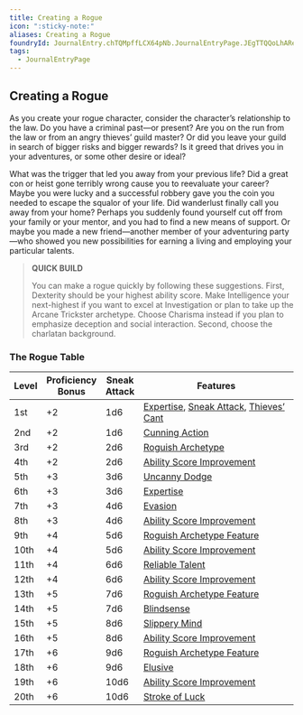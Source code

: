 ```yaml
---
title: Creating a Rogue
icon: ":sticky-note:"
aliases: Creating a Rogue
foundryId: JournalEntry.chTQMpffLCX64pNb.JournalEntryPage.JEgTTQQoLhARes9b
tags:
  - JournalEntryPage
---
```

## Creating a Rogue

As you create your rogue character, consider the character’s relationship to the law. Do you have a criminal past—or present? Are you on the run from the law or from an angry thieves’ guild master? Or did you leave your guild in search of bigger risks and bigger rewards? Is it greed that drives you in your adventures, or some other desire or ideal?

What was the trigger that led you away from your previous life? Did a great con or heist gone terribly wrong cause you to reevaluate your career? Maybe you were lucky and a successful robbery gave you the coin you needed to escape the squalor of your life. Did wanderlust finally call you away from your home? Perhaps you suddenly found yourself cut off from your family or your mentor, and you had to find a new means of support. Or maybe you made a new friend—another member of your adventuring party—who showed you new possibilities for earning a living and employing your particular talents.

> **QUICK BUILD**
> 
> You can make a rogue quickly by following these suggestions. First, Dexterity should be your highest ability score. Make Intelligence your next-highest if you want to excel at Investigation or plan to take up the Arcane Trickster archetype. Choose Charisma instead if you plan to emphasize deception and social interaction. Second, choose the charlatan background.

### The Rogue Table

|Level|Proficiency  <br>Bonus|Sneak  <br>Attack|Features|
|---|---|---|---|
|1st|+2|1d6|[Expertise](https://www.dndbeyond.com/classes/12-rogue#Expertise-342), [Sneak Attack](https://www.dndbeyond.com/classes/12-rogue#SneakAttack-343), [Thieves’ Cant](https://www.dndbeyond.com/classes/12-rogue#ThievesCant-344)|
|2nd|+2|1d6|[Cunning Action](https://www.dndbeyond.com/classes/12-rogue#CunningAction-345)|
|3rd|+2|2d6|[Roguish Archetype](https://www.dndbeyond.com/classes/12-rogue#RoguishArchetype-346)|
|4th|+2|2d6|[Ability Score Improvement](https://www.dndbeyond.com/classes/12-rogue#AbilityScoreImprovement-313)|
|5th|+3|3d6|[Uncanny Dodge](https://www.dndbeyond.com/classes/12-rogue#UncannyDodge-347)|
|6th|+3|3d6|[Expertise](https://www.dndbeyond.com/classes/12-rogue#Expertise-342)|
|7th|+3|4d6|[Evasion](https://www.dndbeyond.com/classes/12-rogue#Evasion-348)|
|8th|+3|4d6|[Ability Score Improvement](https://www.dndbeyond.com/classes/12-rogue#AbilityScoreImprovement-313)|
|9th|+4|5d6|[Roguish Archetype Feature](https://www.dndbeyond.com/classes/12-rogue#RoguishArchetypes)|
|10th|+4|5d6|[Ability Score Improvement](https://www.dndbeyond.com/classes/12-rogue#AbilityScoreImprovement-313)|
|11th|+4|6d6|[Reliable Talent](https://www.dndbeyond.com/classes/12-rogue#ReliableTalent-349)|
|12th|+4|6d6|[Ability Score Improvement](https://www.dndbeyond.com/classes/12-rogue#AbilityScoreImprovement-313)|
|13th|+5|7d6|[Roguish Archetype Feature](https://www.dndbeyond.com/classes/12-rogue#RoguishArchetypes)|
|14th|+5|7d6|[Blindsense](https://www.dndbeyond.com/classes/12-rogue#Blindsense-350)|
|15th|+5|8d6|[Slippery Mind](https://www.dndbeyond.com/classes/12-rogue#SlipperyMind-351)|
|16th|+5|8d6|[Ability Score Improvement](https://www.dndbeyond.com/classes/12-rogue#AbilityScoreImprovement-313)|
|17th|+6|9d6|[Roguish Archetype Feature](https://www.dndbeyond.com/classes/12-rogue#RoguishArchetypes)|
|18th|+6|9d6|[Elusive](https://www.dndbeyond.com/classes/12-rogue#Elusive-352)|
|19th|+6|10d6|[Ability Score Improvement](https://www.dndbeyond.com/classes/12-rogue#AbilityScoreImprovement-313)|
|20th|+6|10d6|[Stroke of Luck](https://www.dndbeyond.com/classes/12-rogue#StrokeofLuck-353)|